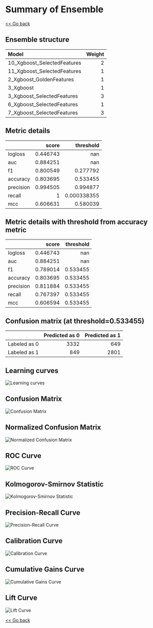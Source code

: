 # Summary of Ensemble

[<< Go back](../README.md)


## Ensemble structure
| Model                       |   Weight |
|:----------------------------|---------:|
| 10_Xgboost_SelectedFeatures |        2 |
| 11_Xgboost_SelectedFeatures |        1 |
| 2_Xgboost_GoldenFeatures    |        1 |
| 3_Xgboost                   |        1 |
| 3_Xgboost_SelectedFeatures  |        3 |
| 6_Xgboost_SelectedFeatures  |        1 |
| 7_Xgboost_SelectedFeatures  |        3 |

## Metric details
|           |    score |     threshold |
|:----------|---------:|--------------:|
| logloss   | 0.446743 | nan           |
| auc       | 0.884251 | nan           |
| f1        | 0.800549 |   0.277792    |
| accuracy  | 0.803695 |   0.533455    |
| precision | 0.994505 |   0.994877    |
| recall    | 1        |   0.000338355 |
| mcc       | 0.606631 |   0.580039    |


## Metric details with threshold from accuracy metric
|           |    score |   threshold |
|:----------|---------:|------------:|
| logloss   | 0.446743 |  nan        |
| auc       | 0.884251 |  nan        |
| f1        | 0.789014 |    0.533455 |
| accuracy  | 0.803695 |    0.533455 |
| precision | 0.811884 |    0.533455 |
| recall    | 0.767397 |    0.533455 |
| mcc       | 0.606594 |    0.533455 |


## Confusion matrix (at threshold=0.533455)
|              |   Predicted as 0 |   Predicted as 1 |
|:-------------|-----------------:|-----------------:|
| Labeled as 0 |             3332 |              649 |
| Labeled as 1 |              849 |             2801 |

## Learning curves
![Learning curves](learning_curves.png)
## Confusion Matrix

![Confusion Matrix](confusion_matrix.png)


## Normalized Confusion Matrix

![Normalized Confusion Matrix](confusion_matrix_normalized.png)


## ROC Curve

![ROC Curve](roc_curve.png)


## Kolmogorov-Smirnov Statistic

![Kolmogorov-Smirnov Statistic](ks_statistic.png)


## Precision-Recall Curve

![Precision-Recall Curve](precision_recall_curve.png)


## Calibration Curve

![Calibration Curve](calibration_curve_curve.png)


## Cumulative Gains Curve

![Cumulative Gains Curve](cumulative_gains_curve.png)


## Lift Curve

![Lift Curve](lift_curve.png)



[<< Go back](../README.md)
